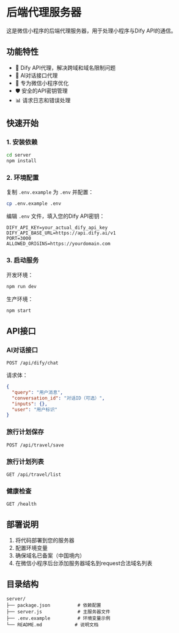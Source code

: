 # 后端代理服务器

这是微信小程序的后端代理服务器，用于处理小程序与Dify API的通信。

## 功能特性

- 🔐 Dify API代理，解决跨域和域名限制问题
- 💬 AI对话接口代理
- 📱 专为微信小程序优化
- 🛡️ 安全的API密钥管理
- 📊 请求日志和错误处理

## 快速开始

### 1. 安装依赖

```bash
cd server
npm install
```

### 2. 环境配置

复制 `.env.example` 为 `.env` 并配置：

```bash
cp .env.example .env
```

编辑 `.env` 文件，填入您的Dify API密钥：

```env
DIFY_API_KEY=your_actual_dify_api_key
DIFY_API_BASE_URL=https://api.dify.ai/v1
PORT=3000
ALLOWED_ORIGINS=https://yourdomain.com
```

### 3. 启动服务

开发环境：
```bash
npm run dev
```

生产环境：
```bash
npm start
```

## API接口

### AI对话接口
```
POST /api/dify/chat
```

请求体：
```json
{
  "query": "用户消息",
  "conversation_id": "对话ID（可选）",
  "inputs": {},
  "user": "用户标识"
}
```

### 旅行计划保存
```
POST /api/travel/save
```

### 旅行计划列表
```
GET /api/travel/list
```

### 健康检查
```
GET /health
```

## 部署说明

1. 将代码部署到您的服务器
2. 配置环境变量
3. 确保域名已备案（中国境内）
4. 在微信小程序后台添加服务器域名到request合法域名列表

## 目录结构

```
server/
├── package.json          # 依赖配置
├── server.js             # 主服务器文件
├── .env.example          # 环境变量示例
└── README.md            # 说明文档
```